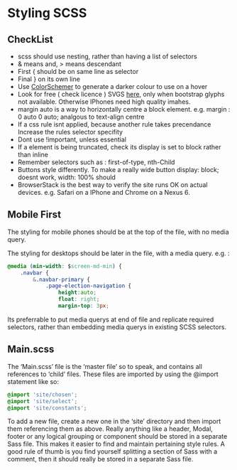# Styling SCSS

## CheckList
* scss should use nesting, rather than having a list of selectors
* & means and, > means descendant
* First { should be on same line as selector
* Final } on its own line
* Use [ColorSchemer](http://www.colorschemer.com/online.html) to generate a darker colour to use on a hover
* Look for free ( check licence ) SVGS [here](http://simpleicon.com/), only when bootstrap glyphs not available. Otherwise IPhones need high quality imahes.
* margin auto is a way to horizontally centre a block element. e.g. margin : 0 auto 0 auto; analgous to text-align centre
* If a css rule isnt applied, because another rule takes precendance Increase the rules selector specifity
* Dont use !important, unless essential
* If a element is being truncated, check its display is set to block rather than inline
* Remember selectors such as : first-of-type, nth-Child
* Buttons style differently. To make a really wide button display: block; doesnt work, width: 100% should
* BrowserStack is the best way to verify the site runs OK on actual devices. e.g. Safari on a IPhone and Chrome on a Nexus 6.

## Mobile First
The styling for mobile phones should be at the top of the file, with no media query.

The styling for desktops should be later in the file, with a media query.
e.g. :

```css
@media (min-width: $screen-md-min) {
    .navbar {
        &.navbar-primary {
            .page-election-navigation {
                height:auto;
                float: right;
                margin-top: 3px;
```

Its preferrable to put media querys at end of file and replicate required selectors, rather than embedding media querys in existing SCSS selectors.

## Main.scss

The ‘Main.scss’ file is the ‘master  file’ so to speak, and contains all references to ‘child’ files. These files are imported by using the @import statement like so:

```scss
@import 'site/chosen';
@import 'site/select';
@import 'site/constants';
```

To add a new file, create a new one in the ‘site’ directory and then import them referencing them as above. Really anything like a header, Modal, footer or any logical grouping or component should be stored in a separate Sass file. This makes it easier to find and maintain pertaining style rules. A good rule of thumb is you find yourself splitting a section of Sass with a comment, then it should really be stored in a separate Sass file. 





